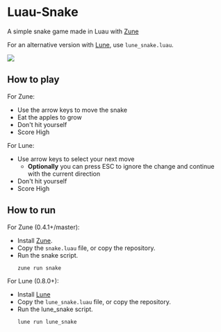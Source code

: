 # Luau-Snake
A simple snake game made in Luau with [Zune](https://github.com/Scythe-Technology/Zune)

For an alternative version with [Lune](https://github.com/lune-org/lune), use `lune_snake.luau`.

![](https://github.com/user-attachments/assets/644cff62-f137-482f-9a15-1ceb65b1c647)

## How to play
For Zune:
- Use the arrow keys to move the snake
- Eat the apples to grow
- Don't hit yourself
- Score High

For Lune:
- Use arrow keys to select your next move
  - **Optionally** you can press ESC to ignore the change and continue with the current direction
- Don't hit yourself
- Score High

## How to run
For Zune (0.4.1+/master):
- Install [Zune](https://github.com/Scythe-Technology/Zune).
- Copy the `snake.luau` file, or copy the repository.
- Run the snake script.
    ```bash 
    zune run snake
    ```

For Lune (0.8.0+):
- Install [Lune](https://lune-org.github.io/docs/getting-started/1-installation)
- Copy the `lune_snake.luau` file, or copy the repository.
- Run the lune_snake script.
    ```bash 
    lune run lune_snake
    ```